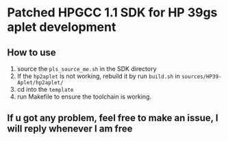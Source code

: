 # Patched HPGCC 1.1 SDK for HP 39gs aplet development

## How to use
1. source the ```pls_source_me.sh``` in the SDK directory
2. If the ```hp2aplet``` is not working, rebuild it by run ```build.sh``` in ```sources/HP39-Aplet/hp2aplet/```
3. cd into the ```template```
4. run Makefile to ensure the toolchain is working.

## If u got any problem, feel free to make an issue, I will reply whenever I am free